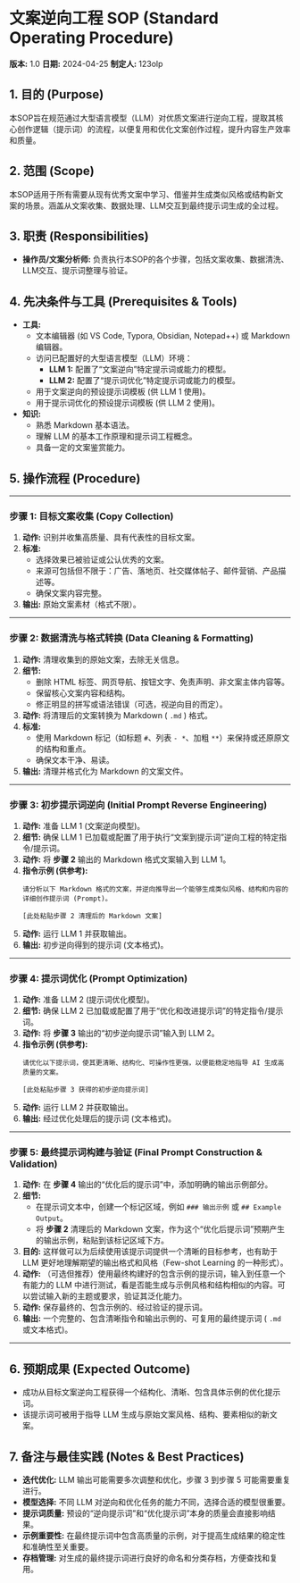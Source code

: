 # 文案逆向工程 SOP (Standard Operating Procedure)

**版本:** 1.0
**日期:** 2024-04-25
**制定人:** 123olp

## 1. 目的 (Purpose)

本SOP旨在规范通过大型语言模型（LLM）对优质文案进行逆向工程，提取其核心创作逻辑（提示词）的流程，以便复用和优化文案创作过程，提升内容生产效率和质量。

## 2. 范围 (Scope)

本SOP适用于所有需要从现有优秀文案中学习、借鉴并生成类似风格或结构新文案的场景。涵盖从文案收集、数据处理、LLM交互到最终提示词生成的全过程。

## 3. 职责 (Responsibilities)

*   **操作员/文案分析师:** 负责执行本SOP的各个步骤，包括文案收集、数据清洗、LLM交互、提示词整理与验证。

## 4. 先决条件与工具 (Prerequisites & Tools)

*   **工具:**
    *   文本编辑器 (如 VS Code, Typora, Obsidian, Notepad++) 或 Markdown 编辑器。
    *   访问已配置好的大型语言模型（LLM）环境：
        *   **LLM 1:** 配置了“文案逆向”特定提示词或能力的模型。
        *   **LLM 2:** 配置了“提示词优化”特定提示词或能力的模型。
    *   用于文案逆向的预设提示词模板 (供 LLM 1 使用)。
    *   用于提示词优化的预设提示词模板 (供 LLM 2 使用)。
*   **知识:**
    *   熟悉 Markdown 基本语法。
    *   理解 LLM 的基本工作原理和提示词工程概念。
    *   具备一定的文案鉴赏能力。

## 5. 操作流程 (Procedure)

---

### **步骤 1: 目标文案收集 (Copy Collection)**

1.  **动作:** 识别并收集高质量、具有代表性的目标文案。
2.  **标准:**
    *   选择效果已被验证或公认优秀的文案。
    *   来源可包括但不限于：广告、落地页、社交媒体帖子、邮件营销、产品描述等。
    *   确保文案内容完整。
3.  **输出:** 原始文案素材（格式不限）。

---

### **步骤 2: 数据清洗与格式转换 (Data Cleaning & Formatting)**

1.  **动作:** 清理收集到的原始文案，去除无关信息。
2.  **细节:**
    *   删除 HTML 标签、网页导航、按钮文字、免责声明、非文案主体内容等。
    *   保留核心文案内容和结构。
    *   修正明显的拼写或语法错误（可选，视逆向目的而定）。
3.  **动作:** 将清理后的文案转换为 Markdown ( `.md` ) 格式。
4.  **标准:**
    *   使用 Markdown 标记（如标题 `#`、列表 `- *`、加粗 `**`）来保持或还原原文的结构和重点。
    *   确保文本干净、易读。
5.  **输出:** 清理并格式化为 Markdown 的文案文件。

---

### **步骤 3: 初步提示词逆向 (Initial Prompt Reverse Engineering)**

1.  **动作:** 准备 LLM 1 (文案逆向模型)。
2.  **细节:** 确保 LLM 1 已加载或配置了用于执行“文案到提示词”逆向工程的特定指令/提示词。
3.  **动作:** 将 **步骤 2** 输出的 Markdown 格式文案输入到 LLM 1。
4.  **指令示例 (供参考):**
    ```
    请分析以下 Markdown 格式的文案，并逆向推导出一个能够生成类似风格、结构和内容的详细创作提示词 (Prompt)。

    [此处粘贴步骤 2 清理后的 Markdown 文案]
    ```
5.  **动作:** 运行 LLM 1 并获取输出。
6.  **输出:** 初步逆向得到的提示词 (文本格式)。

---

### **步骤 4: 提示词优化 (Prompt Optimization)**

1.  **动作:** 准备 LLM 2 (提示词优化模型)。
2.  **细节:** 确保 LLM 2 已加载或配置了用于“优化和改进提示词”的特定指令/提示词。
3.  **动作:** 将 **步骤 3** 输出的“初步逆向提示词”输入到 LLM 2。
4.  **指令示例 (供参考):**
    ```
    请优化以下提示词，使其更清晰、结构化、可操作性更强，以便能稳定地指导 AI 生成高质量的文案。

    [此处粘贴步骤 3 获得的初步逆向提示词]
    ```
5.  **动作:** 运行 LLM 2 并获取输出。
6.  **输出:** 经过优化处理后的提示词 (文本格式)。

---

### **步骤 5: 最终提示词构建与验证 (Final Prompt Construction & Validation)**

1.  **动作:** 在 **步骤 4** 输出的“优化后的提示词”中，添加明确的输出示例部分。
2.  **细节:**
    *   在提示词文本中，创建一个标记区域，例如 `### 输出示例` 或 `## Example Output`。
    *   将 **步骤 2** 清理后的 Markdown 文案，作为这个“优化后提示词”预期产生的输出示例，粘贴到该标记区域下方。
3.  **目的:** 这样做可以为后续使用该提示词提供一个清晰的目标参考，也有助于 LLM 更好地理解期望的输出格式和风格（Few-shot Learning 的一种形式）。
4.  **动作:** （可选但推荐）使用最终构建好的包含示例的提示词，输入到任意一个有能力的 LLM 中进行测试，看是否能生成与示例风格和结构相似的内容。可以尝试输入新的主题或要求，验证其泛化能力。
5.  **动作:** 保存最终的、包含示例的、经过验证的提示词。
6.  **输出:** 一个完整的、包含清晰指令和输出示例的、可复用的最终提示词 ( `.md` 或文本格式)。

---

## 6. 预期成果 (Expected Outcome)

*   成功从目标文案逆向工程获得一个结构化、清晰、包含具体示例的优化提示词。
*   该提示词可被用于指导 LLM 生成与原始文案风格、结构、要素相似的新文案。

## 7. 备注与最佳实践 (Notes & Best Practices)

*   **迭代优化:** LLM 输出可能需要多次调整和优化，步骤 3 到步骤 5 可能需要重复进行。
*   **模型选择:** 不同 LLM 对逆向和优化任务的能力不同，选择合适的模型很重要。
*   **提示词质量:** 预设的“逆向提示词”和“优化提示词”本身的质量会直接影响结果。
*   **示例重要性:** 在最终提示词中包含高质量的示例，对于提高生成结果的稳定性和准确性至关重要。
*   **存档管理:** 对生成的最终提示词进行良好的命名和分类存档，方便查找和复用。
